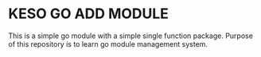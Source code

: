 # KESO GO ADD MODULE

This is a simple go module with a simple single function package. Purpose of this repository is to learn go module management system.
